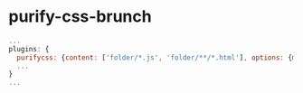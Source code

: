 # purify-css-brunch

```js
...
plugins: {
  purifycss: {content: ['folder/*.js', 'folder/**/*.html'], options: {minify: true, info: true, whitelist: ['*md*']}}
  ...
}
...
```